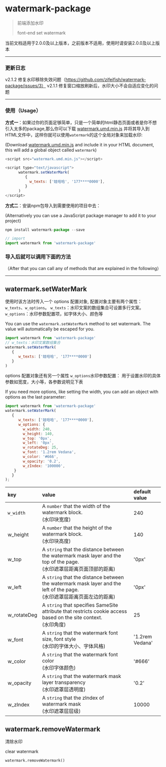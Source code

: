 # watermark-package

> 前端添加水印
>
> font-end set watermark

当前文档适用于2.0.0及以上版本，之前版本不适用，使用时请安装2.0.0及以上版本

------
### 更新日志

v2.1.2 修复水印移除失效问题（https://github.com/zifeifish/watermark-package/issues/3）
v2.1.1 修复窗口缩放刷新后，水印大小不会自适应变化的问题

------



### 使用（Usage）

**方式一**：如果过你的页面足够简单，只是一个简单的html静态页面或者是你不想引入太多的package,那么你可以下载 [watermark.umd.min.js](https://github.com/zifeifish/watermark-package/blob/master/dist/watermark.umd.js) 并将其导入到 HTML文件中，这样你就可以使用`watermark`的这个全局对象来加载水印:

(Download [watermark.umd.min.js](https://github.com/zifeifish/watermark-package/blob/master/dist/watermark.umd.js) and include it in your HTML document, this will add a global object called `watermark`)

```javascript
<script src="watermark.umd.min.js"></script>

<script type="text/javascript">
      watermark.setWaterMark(
         {
           w_texts: ['娃哈哈', '177****0000'],
         }
      )
</script>
```

**方式二**：安装npm包导入到需要使用的项目中去：

(Alternatively you can use a JavaScript package manager to add it to your project)

```javascript
npm install watermark-package --save

// import
import watermark from 'watermark-package'
```



### **导入后就可以调用下面的方法**

（After that you can call any of methods that are explained in the following）

------



## watermark.setWaterMark

使用时该方法时传入一个 options 配置对象, 配置对象主要有两个属性：`w_texts`、`w_options`。
`w_texts`：水印文案的数组集合可设置多行文案。
`w_options`：水印参数配置项，如字体大小、颜色等

You can use the `watermark.setWaterMark` method to set watermark. The value will automatically be escaped for you.

```javascript
import watermark from 'watermark-package'
// w_texts：水印文案数组集合
watermark.setWaterMark(
   {
      w_texts: ['娃哈哈', '177****0000']
   }
)
```

options 配置对象还有另一个属性 `w_options`水印参数配置： 用于设置水印的具体参数如宽度，大小等，各参数说明见下表

If you need more options, like setting the width, you can add an object with options as the last parameter:

```javascript
import watermark from 'watermark-package'
watermark.setWaterMark(
   {
      w_texts: ['娃哈哈', '177****0000'],
      w_options: {
        w_width: 240,
        w_height: 140,
        w_top: '0px',
        w_left: '0px',
        w_rotateDeg: 25,
        w_font: '1.2rem Vedana',
        w_color: '#666',
        w_opacity: '0.2',
        w_zIndex: '100000',
    }
   }
);

```

| key | value | default value |
|:--|:--|:--|
| `w_width` | A `number`  that the width of the watermark block.<br />(水印块宽度) | 240 |
| w_height | A `number`  that the height of the watermark block.<br />(水印块高度) | 140 |
| w_top | A `string` that the distance between the watermark mask layer and the top of the page.<br />(水印遮罩层距离页面顶部的距离) | '0px' |
| w_left | A `string` that the distance between the watermark mask layer and the left of the page.<br />(水印遮罩层距离页面左边的距离) | '0px' |
| w_rotateDeg | A `string` that specifies SameSite attribute that restricts cookie access based on the site context.<br />(水印角度) | 25 |
| w_font | A `string` that the watermark font size, font style<br />(水印的字体大小、字体风格) | '1.2rem Vedana' |
| w_color | A `string` that the watermark font color<br />(水印字体颜色) | '#666' |
| w_opacity | A `string` that the watermark mask layer transparency<br />(水印遮罩层透明度) | '0.2' |
| w_zIndex | A `string` that the zIndex of watermark mask<br />(水印遮罩层层级) | 10000 |

## watermark.removeWatermark

清除水印

clear watermark

```
watermark.removeWatermark()
```

